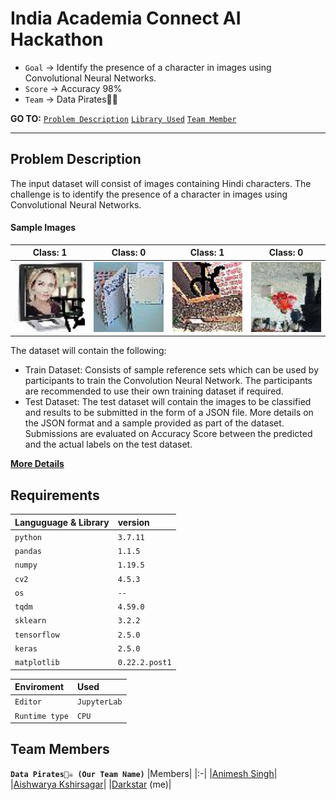 # India Academia Connect AI Hackathon
* `Goal` → Identify the presence of a character in images using Convolutional Neural Networks.
* `Score` → Accuracy 98%
* `Team` → Data Pirates🏴‍☠️

__GO TO:__  [`Problem Description`](#ProblemDescription) 
[`Library Used`](#Requirements) [`Team Member`](#Team-members)

---
## Problem Description
The input dataset will consist of images containing Hindi characters. The challenge is to identify the presence of a character in images using Convolutional Neural Networks.

#### Sample Images
|Class: 1|Class: 0|Class: 1|Class: 0|
|:-:|:-:|:-:|:-:|
|<img src="https://github.com/DarkstarDream/Nvidia-Hindi/blob/master/Data/test/test/1.jpg" width="200">|<img src="https://github.com/DarkstarDream/Nvidia-Hindi/blob/master/Data/test/test/37.jpg" width="200">|<img src="https://github.com/DarkstarDream/Nvidia-Hindi/blob/master/Data/test/test/13.jpg" width="200">|<img src="https://github.com/DarkstarDream/Nvidia-Hindi/blob/master/Data/test/test/32.jpg" width="200">|

The dataset will contain the following:

* Train Dataset: Consists of sample reference sets which can be used by participants to train the Convolution Neural Network. The participants are recommended to use their own training dataset if required. 
* Test Dataset: The test dataset will contain the images to be classified and results to be submitted in the form of a JSON file. More details on the JSON format and a sample provided as part of the dataset.
Submissions are evaluated on Accuracy Score between the predicted and the actual labels on the test dataset.


[__More Details__](https://gpuhackathons.org/index.php/event/india-academia-connect-ai-hackathon)

## Requirements
| Languguage & Library | version|
| :-------- | :------- |
| `python` | `3.7.11` | 
| `pandas`     | `1.1.5`|
| `numpy`      | `1.19.5`|
| `cv2`      | `4.5.3`|
| `os`      | `--`|
| `tqdm`      | `4.59.0`|
| `sklearn`    | `3.2.2`|
| `tensorflow` | `2.5.0`|
| `keras`      | `2.5.0`|
| `matplotlib` | `0.22.2.post1`|

| Enviroment | Used|
| :-------- | :------- |
| `Editor`  |`JupyterLab`| 
| `Runtime type` | `CPU`|


## Team Members
__`Data Pirates🏴‍☠️ (Our Team Name)`__
|Members|
|:-|
|[Animesh Singh](https://github.com/animeshdebug7)|
|[Aishwarya Kshirsagar](https://github.com/AishwaryaKshirsagar)| 
|[Darkstar](https://github.com/DarkstarDream) (me)| 
